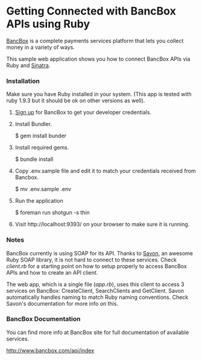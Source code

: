 # Getting Connected with BancBox APIs using Ruby

[BancBox](http://bancbox.com) is a complete payments services platform that lets
you collect money in a variety of ways.

This sample web application shows you how to connect BancBox APIs via Ruby and
[Sinatra](http://www.sinatrarb.com/).

### Installation

Make sure you have Ruby installed in your system. (This app is tested with ruby
1.9.3 but it should be ok on other versions as well).

1. [Sign up](http://www.bancbox.com/signup) for BancBox to get your developer
credentials.

2. Install Bundler.

    $ gem install bunder

3. Install required gems.

    $ bundle install

4. Copy .env.sample file and edit it to match your credentials received from
Bancbox.

    $ mv .env.sample .env

5. Run the application

    $ foreman run shotgun -s thin


6. Visit http://localhost:9393/ on your browser to make sure it is running.

### Notes
BancBox currently is using SOAP for its API. Thanks to
[Savon](http://savonrb.com/), an awesome Ruby SOAP library, it
is not hard to connect to these services. Check _client.rb_ for a
starting point on how to setup properly to access BancBox APIs and how to
create an API client.

The web app, which is a single file (_app.rb_), uses this client to access 3
services on BancBox: CreateClient, SearchClients and GetClient. Savon
automatically handles naming to match Ruby naming conventions. Check Savon's
documentation for more info on this.

### BancBox Documentation
You can find more info at BancBox site for full documentation of available
services.

http://www.bancbox.com/api/index
